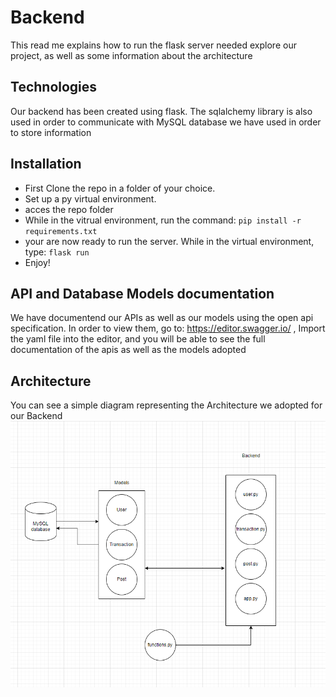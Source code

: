 
# Backend

This read me explains how to run the flask server needed explore our project, as well as some information about the architecture



## Technologies

Our backend has been created using flask. The sqlalchemy library is also used in order to communicate with MySQL database we have used in order to store information



## Installation

- First Clone the repo in a folder of your choice.
- Set up a py virtual environment.
- acces the repo folder
- While in the vitrual environment, run the command: ```pip install -r requirements.txt```
- your are now ready to run the server. While in the virtual environment, type: ```flask run```
- Enjoy!

## API and Database Models documentation

We have documentend our APIs as well as our models using the open api specification.
In order to view them, go to: https://editor.swagger.io/ , Import the yaml file into the editor, and you will be able to see the full documentation of the apis as well as the models adopted
## Architecture
You can see a simple diagram representing the Architecture we adopted for our Backend
![alt text](https://github.com/bernardchallita2001/430L_backend/blob/main/diagram.PNG?raw=true)
